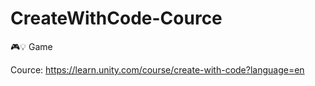 # CreateWithCode-Cource
🎮💡 Game

Cource: https://learn.unity.com/course/create-with-code?language=en
